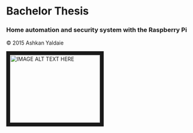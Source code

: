 # Bachelor Thesis

### Home automation and security system with the Raspberry Pi

© 2015 Ashkan Yaldaie

<a href="http://www.youtube.com/watch?feature=player_embedded&v=0wEzH44vyHo" target="_blank"><img src="http://img.youtube.com/vi/0wEzH44vyHo/0.jpg" alt="IMAGE ALT TEXT HERE" width="240" height="180" border="10" /></a>
